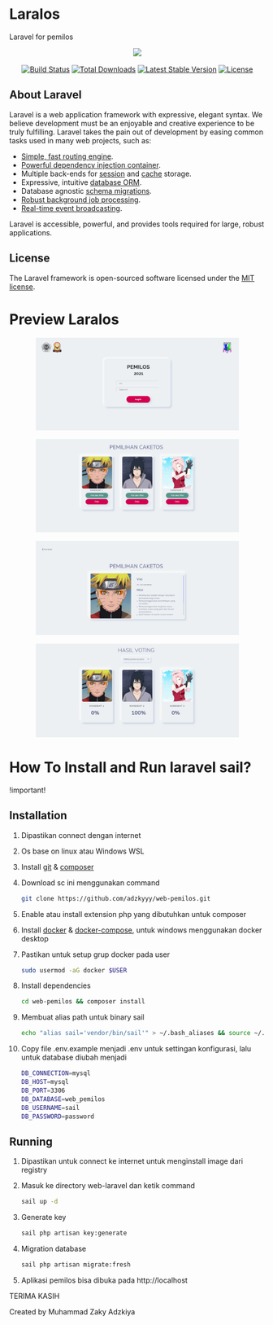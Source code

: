 # Laralos 

Laravel for pemilos
<p align="center"><a href="https://laravel.com" target="_blank"><img src="https://raw.githubusercontent.com/laravel/art/master/logo-lockup/5%20SVG/2%20CMYK/1%20Full%20Color/laravel-logolockup-cmyk-red.svg" width="400"></a></p>

<p align="center">
<a href="https://travis-ci.org/laravel/framework"><img src="https://travis-ci.org/laravel/framework.svg" alt="Build Status"></a>
<a href="https://packagist.org/packages/laravel/framework"><img src="https://img.shields.io/packagist/dt/laravel/framework" alt="Total Downloads"></a>
<a href="https://packagist.org/packages/laravel/framework"><img src="https://img.shields.io/packagist/v/laravel/framework" alt="Latest Stable Version"></a>
<a href="https://packagist.org/packages/laravel/framework"><img src="https://img.shields.io/packagist/l/laravel/framework" alt="License"></a>
</p>

## About Laravel

Laravel is a web application framework with expressive, elegant syntax. We believe development must be an enjoyable and creative experience to be truly fulfilling. Laravel takes the pain out of development by easing common tasks used in many web projects, such as:

- [Simple, fast routing engine](https://laravel.com/docs/routing).
- [Powerful dependency injection container](https://laravel.com/docs/container).
- Multiple back-ends for [session](https://laravel.com/docs/session) and [cache](https://laravel.com/docs/cache) storage.
- Expressive, intuitive [database ORM](https://laravel.com/docs/eloquent).
- Database agnostic [schema migrations](https://laravel.com/docs/migrations).
- [Robust background job processing](https://laravel.com/docs/queues).
- [Real-time event broadcasting](https://laravel.com/docs/broadcasting).

Laravel is accessible, powerful, and provides tools required for large, robust applications.


## License

The Laravel framework is open-sourced software licensed under the [MIT license](https://opensource.org/licenses/MIT).



# Preview Laralos

<p align="center"><img src="public/preview/login.png" width="400"></p>

<p align="center"><img src="public/preview/voting.png" width="400"></p>

<p align="center"><img src="public/preview/visidanmisi.png" width="400"></p>

<p align="center"><img src="public/preview/hasilsuara.png" width="400"></p>



# How To Install and Run laravel sail?

!important!

## Installation

1) Dipastikan connect dengan internet

2) Os base on linux atau Windows WSL

3) Install [git](https://git-scm.com/downloads/)  & [composer](https://getcomposer.org)

4) Download sc ini menggunakan command
   ```bash
   git clone https://github.com/adzkyyy/web-pemilos.git 
   ``` 

5) Enable atau install extension php yang dibutuhkan untuk composer

6) Install [docker](https://docs.docker.com/engine/install) & [docker-compose](https://docs.docker.com/compose/install), untuk windows menggunakan docker desktop

7) Pastikan untuk setup grup docker pada user
   ```bash
   sudo usermod -aG docker $USER
   ```

8) Install dependencies
   ```bash
   cd web-pemilos && composer install
   ```

9) Membuat alias path untuk binary sail
   ```bash
   echo "alias sail='vendor/bin/sail'" > ~/.bash_aliases && source ~/.bash_aliases
   ```

10) Copy file .env.example menjadi .env untuk settingan konfigurasi, lalu untuk database diubah menjadi
    ```bash
    DB_CONNECTION=mysql
    DB_HOST=mysql
    DB_PORT=3306
    DB_DATABASE=web_pemilos
    DB_USERNAME=sail
    DB_PASSWORD=password
    ``` 


## Running

1) Dipastikan untuk connect ke internet untuk menginstall image dari registry  

2) Masuk ke directory web-laravel dan ketik command
   ```bash
   sail up -d 
   ```

3) Generate key
   ```bash
   sail php artisan key:generate
   ```

4) Migration database
   ```bash
   sail php artisan migrate:fresh
   ```

5) Aplikasi pemilos bisa dibuka pada http://localhost

TERIMA KASIH

Created by Muhammad Zaky Adzkiya
